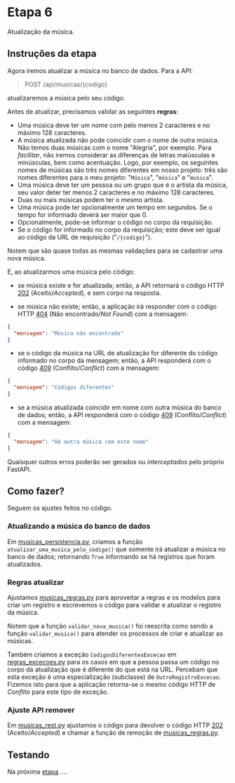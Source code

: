 # Etapa 6

Atualização da música.

## Instruções da etapa

Agora iremos atualizar a música no banco de dados. Para a API:


> POST /api/musicas/{codigo}

atualizaremos a música pelo seu código.

Antes de atualizar, precisamos validar as seguintes **regras**:

- Uma música deve ter um nome com pelo menos 2 caracteres e no máximo 128
caracteres.
- A música atualizada não pode coincidir com o nome de outra música. Não temos duas músicas
com o nome "Alegria", por exemplo. Para _facilitar_, não iremos considerar as
diferenças de letras maiúsculas e minúsculas, bem como acentuação. Logo, por 
exemplo, os seguintes nomes de músicas são três nomes diferentes em nosso projeto:
três são nomes diferentes para o meu projeto: 
"`Música`", "`música`" e "`musica`".
- Uma música deve ter um pessoa ou um grupo que é o artista da música,
seu valor deter ter menos 2 caracteres e no máximo 128 caracteres.
- Duas ou mais músicas podem ter o mesmo artista.
- Uma música pode ter opcionalmente um tempo em segundos. Se o tempo for
informado deverá ser maior que 0.
- Opcionalmente, pode-se informar o código no corpo da requisição.
- Se o código for informado no corpo da requisição; este deve ser igual
ao código da URL de requisição ("`/{codigo}`").

Notem que são quase todas as mesmas validações para 
se cadastrar uma nova música.

E, ao atualizarmos uma música pelo código:

- se música existe e for atualizada; então, a API retornará o código HTTP 
[202](https://developer.mozilla.org/pt-BR/docs/Web/HTTP/Status/202)
(Aceito/_Accepted_), e sem corpo na resposta.

- se música não existe; então, a aplicação irá responder com o código HTTP
[404](https://developer.mozilla.org/pt-BR/docs/Web/HTTP/Status/404)
(Não encontrado/_Not Found_) com a mensagem:

```json
{
  "mensagem": "Música não encontrada"
}
```

- se o código da música na URL de atualização for diferente
do código informado no corpo da mensagem; então, a API responderá
com o código 
[409](https://developer.mozilla.org/pt-BR/docs/Web/HTTP/Status/409)
(Conflito/_Conflict_) com a mensagem:

```json
{
  "mensagem": "Códigos diferentes"
}
```

- se a música atualizada coincidir em nome com outra música do 
banco de dados; então, a API responderá com o código 
[409](https://developer.mozilla.org/pt-BR/docs/Web/HTTP/Status/409)
(Conflito/_Conflict_) com a mensagem:

```json
{
  "mensagem": "Há outra música com este nome"
}
```

Quaisquer outros erros poderão ser gerados ou _interceptados_ pelo 
próprio FastAPI.

## Como fazer?

Seguem os ajustes feitos no código.

### Atualizando a música do banco de dados

Em [musicas_persistencia.py](./musicas/persistencia/musicas_persistencia.py),
criamos a função `atualizar_uma_musica_pelo_codigo()` que somente
irá atualizar a música no banco de dados; retornando `True` informando
se há registros que foram atualizados.

### Regras atualizar


Ajustamos [musicas_regras.py](./musicas/regras/musicas_regras.py)
para aproveitar a regras e os modelos para criar um registro e 
escrevemos o código para validar e atualizar o registro da música.

Notem que a função `validar_nova_musica()` foi reescrita como 
sendo a função `validar_musica()` para atender os processos de criar
e atualizar as músicas.

Também criamos a exceção `CodigosDiferentesExcecao` em 
[regras_excecoes.py](./musicas/regras/regras_excecoes.py) para os
casos em que a pessoa passa um código no corpo da atualização
que é diferente do que está na URL. Percebam que esta exceção
é uma especialização (subclasse) de `OutroRegistroExcecao`. 
Fizemos isto para que a aplicação retorna-se o mesmo código 
HTTP de _Conflito_ para este tipo de exceção.

### Ajuste API remover

Em [musicas_rest.py](./musicas/rest/musicas_rest.py) ajustamos o código
para devolver o código HTTP [202](https://developer.mozilla.org/pt-BR/docs/Web/HTTP/Status/202)
(Aceito/_Accepted_) e chamar a função de remoção de 
[musicas_regras.py](./musicas/regras/musicas_regras.py).


## Testando

Na próxima [etapa](https://github.com/ozairjr/atividademusicas/blob/etapa07/README.md) ....
